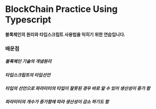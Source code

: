 # BlockChain Practice Using Typescript

#### 블록체인의 원리와 타입스크립트 사용법을 익히기 위한 연습입니다.

### 배운점
##### 블록체인 기술의 개념원리
##### 타입스크립트의 타입선언
##### 타입의 선언으로 파라미터의 타입이 잘못된 경우 바로 알 수 있어 생산성이 증가 함
##### 파라미터의 개수가 증가함에 따라 생산성이 감소 하기도 함

